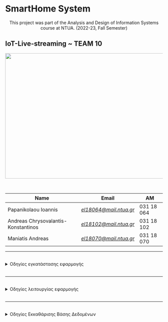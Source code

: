# SmartHome System

<p align="center"> 	This project was part of the Analysis and Design of Information Systems course at NTUA. (2022-23, Fall Semester) <p>


## IoT-Live-streaming ~ TEAM 10
<p align="center">
<img src="https://c0.wallpaperflare.com/preview/216/276/927/business-city-communication-connection.jpg" width="700" height="400">
</p>

<br>

<p align="center">

| Name                                | Εmail                  | AM         |
| ----------------------------------- | ---------------------- | ---------- |
| Papanikolaou Ioannis                | *el18064@mail.ntua.gr* | 031 18 064 |
| Andreas Chrysovalantis-Konstantinos | *el18102@mail.ntua.gr* | 031 18 102 |
| Maniatis Andreas                    | *el18070@mail.ntua.gr* | 031 18 070 |

</p>


---

<br> 
 <details><summary> Οδηγίες εγκατάστασης εφαρμογής </summary>
<p>

1. Εγκατέστησε το [Docker Desktop](https://www.docker.com/products/docker-desktop/)
2. Για να καταβάσεις όλα τα containers, τρέξε το αρχείο `./downloadAllDocker.sh` σε ένα terminal. Βεβαιώσου από το Docker Destrop έχουν κατέβει όλα τα απαραίτητα containers.
   Σε περίπτωση προβλήματος ακολούθησε τους παρακάτω συνδέσμους για εγκατάσταση: [RabbitMQ](https://www.rabbitmq.com/download.html), [Apache Flink](https://nightlies.apache.org/flink/flink-docs-release-1.16/docs/deploymentresource-providers/standalone/docker/), [OpenTSDB](https://hub.docker.com/r/petergrace/opentsdb-docker/), [Grafana](https://grafana.com/docs/grafana/latest/setup-grafana/installation/docker)

> Στο OpenTSDB container, Θα πρέπει να πειράξουμε μία παράμετρο (configuration) εσωτερικά, απαραίτητη για την αποθήκευση των δεδομένων μετέπειτα. Για αυτό το σκοπό, ανοίγουμε ένα terminal για το συγκεκριμένο container, και βρίσκουμε το αρχείο `opentsdb.conf`. To αρχείο βρίσκεται εσωτερικά του φακέλου `/usr/local/share/opentsdb/etc/opentsdb`. Ανοίγουμε το αρχείο *`(vi opentsdb.conf)`* και προσθέτουμε στο τέλος το εξής: `tsd.storage.fix_duplicates = true`. Τέλος κλείνουμε και αποθηκεύουμε το αρχείο *(:wq)* και επανεκκινούμε το container ώστε να ενημερωθεί το configuration. Με την ‘ενεργοποίηση’ αυτού του flag, επιλύονται πιθανά προβλήματα εγγραφής διπλότυπων τιμών, μιας και έτσι θα διατηρείται το πιο πρόσφατο σημείο δεδομένων.

3. Εγκατέστησε την [Java 11](https://www.oracle.com/java/technologies/javase/jdk11-archive-downloads.html) - _προσοχή με τα path_.
4. Εγκατέστησε την [Python](https://www.python.org/downloads/release/python-3108/).

5. Εγκατέστησε την [Maven Apach - 3.8.6](https://maven.apache.org/install.html) - **Αν χρειαστεί άλλαξε στις οδηγίες σε _.3.8.6_**

---

5. Κατέβασε τοπικά το repository: `git clone https://github.com/john-papani/IoT-Live-streaming.git`
6. Έπειτα `cd IoT-Live-streaming`.
7. Τρέξε το αρχείο `./installMvnFlink.sh`

</p>
</details>
<br>

---

<br>
<details><summary> Οδηγίες λειτουργίας εφαρμογής </summary>
<p>

Σε δύο terminal τρέχουμε ταυτόχρονα το java αρχείο [`all_aggregation.java`](https://github.com/john-papani/IoT-Live-streaming/blob/master/info-system-flink/src/main/java/com/infosystem/files/all_aggregation.java) και το python αρχείο [`send.py`](https://github.com/john-papani/IoT-Live-streaming/blob/master/send.py).<br>
Έπειτα, τα δεδομένουν έχουν επεξεργαστεί και αποθηκευτεί στην βάση δεδομένων. Άρα είμαστε σε θέση μέσω του Grafana να παρατηρήσουμε τα διαγραμμάτα και τους πίνακες.

</p>
</details>

<br>

---


<br>
<details><summary> Οδηγίες Εκκαθάρισης Βάσης Δεδομένων</summary>
<p>

Σε περίπτωση που επιθυμούμε να διαγράψουμε ολα τα δεδομένα από την βάση δεδομένων, ανοίγουμε το terminal εσωτερικά του docker, στο **opentsdb container** και τρέχουμε τις παρακάτω εντολές. Για περισσότερες οδηγίες πατήστε [ΕΔΩ](https://www.docker.com/blog/integrated-terminal-for-running-containers-extended-integration-with-containerd-and-more-in-docker-desktop-4-12/).
> **Προσοχή**: Οι παρακάτω εντολές οδηγούν στην οριστική διαγραφή των δεδομένων.

```sh
tsdb scan 2022/01/01 --delete  none th1
tsdb scan 2022/01/01 --delete  none th2
tsdb scan 2022/01/01 --delete  none hvac1
tsdb scan 2022/01/01 --delete  none hvac2
tsdb scan 2022/01/01 --delete  none miac1
tsdb scan 2022/01/01 --delete  none miac2
tsdb scan 2022/01/01 --delete  none etot
tsdb scan 2022/01/01 --delete  none mov1
tsdb scan 2022/01/01 --delete  none wtot
tsdb scan 2022/01/01 --delete  none w1

tsdb scan 2022/01/01 --delete  none avgTh1
tsdb scan 2022/01/01 --delete  none avgTh2
tsdb scan 2022/01/01 --delete  none sumHvac1
tsdb scan 2022/01/01 --delete  none sumHvac2
tsdb scan 2022/01/01 --delete  none sumMiac1
tsdb scan 2022/01/01 --delete  none sumMiac2
tsdb scan 2022/01/01 --delete  none maxEtot
tsdb scan 2022/01/01 --delete  none sumMov1
tsdb scan 2022/01/01 --delete  none sumW1

tsdb scan 2022/01/01 --delete  none diffMaxEtot
tsdb scan 2022/01/01 --delete  none diffMaxWtot
tsdb scan 2022/01/01 --delete  none aggDiffWto_DayW1
tsdb scan 2022/01/01 --delete  none aggDayEtot_Hvac_Miac

tsdb scan 2022/01/01 --delete  none twoDaysLateStreamW1
tsdb scan 2022/01/01 --delete  none tenDaysLateStreamW1
```
</p>
</details>

